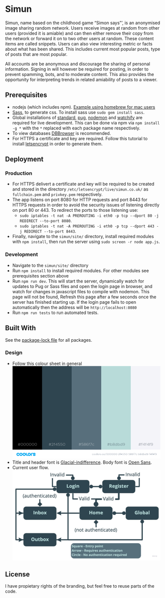# Simun

Simun, name based on the childhood game “Simon says”’, is an anonymised image sharing random network. Users receive images at random from other users (provided it is amiable) and can then either remove their copy from the network or forward it on to two other users at random. These content items are called snippets. Users can also view interesting metric or facts about what has been shared. This includes current most popular posts, type of posts that are most popular.

All accounts are be anonymous and discourage the sharing of personal information. Signing in will however be required for posting, in order to prevent spamming, bots, and to moderate content. This also provides the opportunity for interpreting trends in related amiability of posts to a viewer.

## Prerequisites

- nodejs (which includes npm). [Example using homebrew for mac users](https://www.dyclassroom.com/howto-mac/how-to-install-nodejs-and-npm-on-mac-using-homebrew)
- [Sass](https://sass-lang.com/), to generate css. To install sass use `sudo gem install sass`.
- Global installations of [standard](https://www.npmjs.com/package/standard), [pug](https://www.npmjs.com/package/pug), [nodemon](https://www.npmjs.com/package/nodemon) and [watchify](https://www.npmjs.com/package/watchify) are required for live development. This can be done via npm via `npm install -g *` with the `*` replaced with each package name respectively.
- To view databases [DBBrowser](https://sqlitebrowser.org/) is recommended.
- For HTTPS a certificate and key are required. Follow this tutorial to install [letsencrypt](https://medium.com/@saurabh6790/generate-wildcard-ssl-certificate-using-lets-encrypt-certbot-273e432794d7) in order to generate them.

## Deployment

### Production

- For HTTPS delivert a certificate and key will be required to be created and stored in the directory `/etc/letsencrypt/live/simun.co.uk/` as `fullchain.pem` and `privkey.pem` respectively.
- The app listens on port 8080 for HTTP requests and port 8443 for HTTPS requests in order to avoid the security issues of listening directly on port 80 or 443. To redirect the ports to those listening use:
  - `sudo iptables -t nat -A PREROUTING -i eth0 -p tcp --dport 80 -j REDIRECT --to-port 8080`.
  - `sudo iptables -t nat -A PREROUTING -i eth0 -p tcp --dport 443 -j REDIRECT --to-port 8443`.
- Finally, navigate to the `simun/site/` directory, install required modules with `npm install`, then run the server using `sudo screen -r node app.js`.

### Development

- Navigate to the `simun/site/` directory
- Run `npm install` to install required modules. For other modules see prerequisites section above
- Run `npm run dev`. This will start the server, dynamically watch for updates to Pug or Sass files and open the login page in browser, and watch for changes in javascript files to compile with nodemon. This page will not be found, Refresh this page after a few seconds once the server has finished starting up. If the login page fails to open automatically then the address will be `http://localhost:8080`
- Run `npm run tests` to run automated tests.

## Built With

See the [package-lock file](package-lock.json) for all packages.

### Design

- Follow this colour sheet in general
  ![colour sheet](docs/colours.png)
- Title and header font is [Glacial-indifference](http://scripts.sil.org/). Body font is [Open Sans](https://fonts.google.com/specimen/Open+Sans).
- Current user flow.
  ![user-flow](docs/user-flow.jpg)

## License

I have propietary rights of the branding, but feel free to reuse parts of the code.
